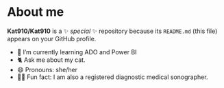 # About me


**Kat910/Kat910** is a ✨ _special_ ✨ repository because its `README.md` (this file) appears on your GitHub profile.

- 🌱 I’m currently learning ADO and Power BI
- 🐈 Ask me about my cat.
- 😄 Pronouns: she/her
- 👩‍⚕️ Fun fact: I am also a registered diagnostic medical sonographer. 


